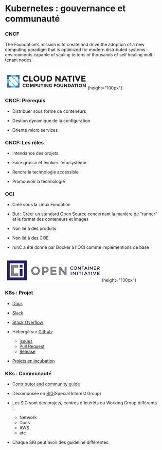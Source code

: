 # Kubernetes : gouvernance et communauté

### CNCF

The Foundation’s mission is to create and drive the adoption of a new computing paradigm that is optimized for modern distributed systems environments capable of scaling to tens of thousands of self healing multi-tenant nodes.

![](images/docker/cncf.png){height="100px"}

### CNCF: Prérequis

- Distribuer sous forme de conteneurs

- Gestion dynamique de la configuration

- Orienté micro services

### CNCF: Les rôles

- Intendance des projets

- Faire grossir et évoluer l'écosystème

- Rendre la technologie accessible

- Promouvoir la technologie

### OCI

- Créé sous la Linux Fondation

- But : Créer un standard Open Source concernant la manière de "runner" et le format des conteneurs et images

- Non lié à des produits

- Non lié à des COE

- runC a été donné par Docker à l'OCI comme implémentions de base

![](images/docker/oci.png){height="100px"}

### K8s : Projet

- [Docs](https://kubernetes.io)

- [Slack](http://slack.k8s.io/)

- [Stack Overflow](https://stackoverflow.com/questions/tagged/kubernetes)

- Hébergé sur [Github](https://github.com/kubernetes/kubernetes):
  - [Issues](https://github.com/kubernetes/kubernetes/issues)
  - [Pull Request](https://github.com/kubernetes/kubernetes/pulls)
  - [Release](https://github.com/kubernetes/kubernetes/releases)

- [Projets en incubation](https://github.com/kubernetes-incubator/)

### K8s : Communauté

- [Contributor and community guide](https://github.com/kubernetes/community/blob/master/README.md#kubernetes-community)

- Décomposée en [SIG](https://github.com/kubernetes/community/blob/master/sig-list.md)(Special Interest Group)

- Les SIG sont des projets, centres d'intérêts ou Working Group différents :
  - Network
  - Docs
  - AWS
  - etc

- Chaque SIG peut avoir des guideline différentes.

